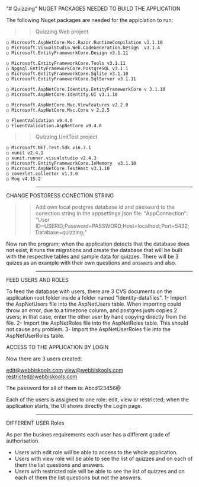 "# Quizzing" 
NUGET PACKAGES NEEDED TO BUILD THE APPLICATION

The following Nuget packages are needed for the appiclation to run:

>>Quizzing.Web project

	○ Microsoft.AspNetCore.Mvc.Razor.RuntimeCompilation v3.1.10
	○ Microsoft.VisualStudio.Web.CodeGeneration.Design  v3.1.4
	○ Microsoft.EntityFrameworkCore.Design v3.1.11

	○ Microsoft.EntityFrameworkCore.Tools v3.1.11
	○ Npgsql.EntityFrameworkCore.PostgreSQL v3.1.1
	○ Microsoft.EntityFrameworkCore.Sqlite v3.1.10
	○ Microsoft.EntityFrameworkCore.SqlServer v3.1.11

	○ Microsoft.AspNetCore.Identity.EntityFrameworkCore v 3.1.10
	○ Microsoft.AspNetCore.Identity.UI v3.1.10
	
	○ Microsoft.AspNetCore.Mvc.ViewFeatures v2.2.0
	○ Microsoft.AspNetCore.Mvc.Core v 2.2.5
	
	○ FluentValidation v9.4.0
	○ FluentValidation.AspNetCore v9.4.0
	

>>Quizzing.UnitTest project

	○ Microsoft.NET.Test.Sdk v16.7.1
	○ xunit v2.4.1
	○ xunit.runner.visualstudio v2.4.3
	○ Microsoft.EntityFrameworkCore.InMemory  v3.1.10
	○ Microsoft.AspNetCore.TestHost v3.1.10
	○ coverlet.collector v1.3.0
	○ Moq v4.15.2

>>--------------------------
CHANGE POSTGRESS CONECTION STRING

>> Add own local postgres database id and password to the conection string in the appsettings.json file:
"AppConnection": "User ID=USERID;Password=PASSWORD;Host=localhost;Port=5432;Database=quizzing;"

Now run the program; when the application detects that the database does not exist,
it runs the migrations and create the database that will be built with the respective tables and sample data for quizzes.
There will be 3 quizes as an example with their own questions and answers and also.

>>--------------------------
FEED USERS AND ROLES

To feed the database with users, there are 3 CVS documents on the application root folder inside a folder named "Identity-datafiles".
1- Import the AspNetUsers file into the AspNetUsers table. When importing could throw an error, due to a timezone column, and postgres justs copies 2 users; in that case,
enter the other user by hand copying directly from the file.
2- Import the AspNetRoles file into the AspNetRoles table. This should not cause any problem.
3- Import the AspNetUserRoles file into the AspNetUserRoles table.

ACCESS TO THE APPLICATION BY LOGIN

Now there are 3 users created:

edit@webbiskools.com
view@webbiskools.com
restricted@webbiskools.com

The password for all of them is:
Abcd123456@

Each of the users is assigned to one role: edit, view or restricted; when the application starts, the UI shows directly the Login page.

>>--------------------------

DIFFERENT USER Roles

As per the busines requirements each user has a different grade of authorisation.

- Users with edit role will be able to access to the whole application.
- Users with view role will be able to see the list of quizzes and on each of them the list questions and answers.
- Users with restricted role will be able to see the list of quizzes and on each of them the list questions but not the answers.
